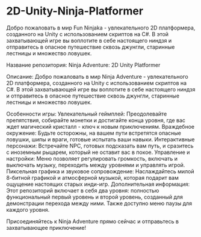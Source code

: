 # 2D-Unity-Ninja-Platformer
Добро пожаловать в мир Fun Ninjaka - увлекательного 2D платформера, созданного на Unity с использованием скриптов на C#. В этой захватывающей игре вы воплотите в себе настоящего ниндзя и отправитесь в опасное путешествие сквозь джунгли, старинные лестницы и множество ловушек.

Название репозитория:
Ninja Adventure: 2D Unity Platformer

Описание:
Добро пожаловать в мир Ninja Adventure - увлекательного 2D платформера, созданного на Unity с использованием скриптов на C#. В этой захватывающей игре вы воплотите в себе настоящего ниндзя и отправитесь в опасное путешествие сквозь джунгли, старинные лестницы и множество ловушек.

Особенности игры:
Увлекательный геймплей: Преодолевайте препятствия, собирайте монетки и достигайте конца уровня, где вас ждет магический кристалл - ключ к новым приключениям.
Враждебное окружение: Будьте осторожны, на вашем пути встретятся опасные ловушки, шипы и враги, готовые испытать ваши навыки.
Интерактивные персонажи: Встречайте NPC, готовых подсказать вам путь, и сразитесь с иноземным рыцарем, который не оставит вас в покое.
Управление и настройки: Меню позволяет регулировать громкость, включать и выключать музыку, переходить между уровнями и управлять игрой.
Пиксельная графика и звуковое сопровождение: Наслаждайтесь милой 8-битной графикой и атмосферной музыкой, которая подарит вам ощущение настоящих старых инди-игр.
Дополнительная информация:
Этот репозиторий включает в себя два уровня: полностью функциональный первый уровень и второй уровень, созданный для демонстрации перехода между ними. Также доступно меню паузы для каждого уровня.

Присоединяйтесь к Ninja Adventure прямо сейчас и отправьтесь в захватывающее приключение!
